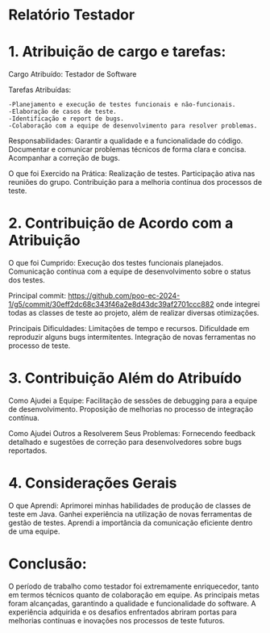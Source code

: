 # Relatório Testador
# 1. Atribuição de cargo e tarefas:

Cargo Atribuído: Testador de Software

Tarefas Atribuídas:

    -Planejamento e execução de testes funcionais e não-funcionais.
    -Elaboração de casos de teste.
    -Identificação e report de bugs.
    -Colaboração com a equipe de desenvolvimento para resolver problemas.

Responsabilidades:
    Garantir a qualidade e a funcionalidade do código.
    Documentar e comunicar problemas técnicos de forma clara e concisa.
    Acompanhar a correção de bugs.

O que foi Exercido na Prática:
    Realização de testes.
    Participação ativa nas reuniões do grupo.
    Contribuição para a melhoria contínua dos processos de teste.

# 2. Contribuição de Acordo com a Atribuição

O que foi Cumprido:
    Execução dos testes funcionais planejados.
    Comunicação contínua com a equipe de desenvolvimento sobre o status dos testes.

Principal commit:
    https://github.com/poo-ec-2024-1/g5/commit/30eff2dc68c343f46a2e8d43dc39af2701ccc882 onde integrei todas as classes de teste ao projeto, além de realizar diversas otimizações.

Principais Dificuldades:
    Limitações de tempo e recursos.
    Dificuldade em reproduzir alguns bugs intermitentes.
    Integração de novas ferramentas no processo de teste.

# 3. Contribuição Além do Atribuído

Como Ajudei a Equipe:
    Facilitação de sessões de debugging para a equipe de desenvolvimento.
    Proposição de melhorias no processo de integração contínua.

Como Ajudei Outros a Resolverem Seus Problemas:
    Fornecendo feedback detalhado e sugestões de correção para desenvolvedores sobre bugs reportados.

# 4. Considerações Gerais

O que Aprendi:
    Aprimorei minhas habilidades de produção de classes de teste em Java.
    Ganhei experiência na utilização de novas ferramentas de gestão de testes.
    Aprendi a importância da comunicação eficiente dentro de uma equipe.

# Conclusão:
O período de trabalho como testador foi extremamente enriquecedor, tanto em termos técnicos quanto de colaboração em equipe. As principais metas foram alcançadas, garantindo a qualidade e funcionalidade do software. A experiência adquirida e os desafios enfrentados abriram portas para melhorias contínuas e inovações nos processos de teste futuros.
